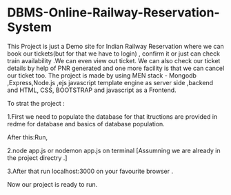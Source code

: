 # DBMS-Online-Railway-Reservation-System
This Project is just a Demo site for Indian Railway Reservation where we can book our tickets(but for that we have to login) , confirm it or just can check train availability  .We can even  view out ticket. We can also check our ticket details by help of PNR generated and one more facility is that we can  cancel our ticket too. The project is made by using MEN stack -  Mongodb ,Express,Node.js ,ejs javascript template engine as server side ,backend  and HTML, CSS, BOOTSTRAP and javascript as a Frontend.




To strat the project  :

1.First we need to populate the database for that itructions are provided in redme for database and basics of database population.


After this:Run,

2.node app.js  or nodemon app.js   on terminal   [Assumning we are already in the project directry .]


3.After that run localhost:3000  on your favourite browser .

Now our project is ready to run.


